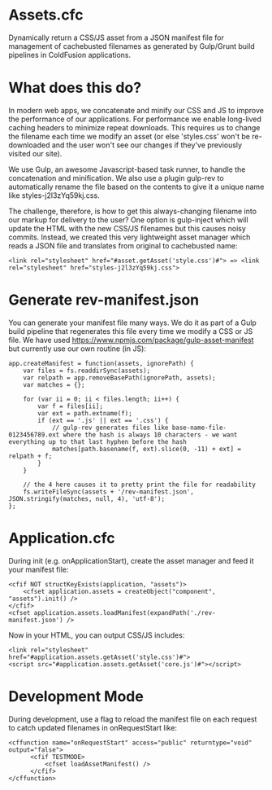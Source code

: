 # Assets.cfc
Dynamically return a CSS/JS asset from a JSON manifest file for management of cachebusted filenames as generated by Gulp/Grunt build pipelines in ColdFusion applications.

# What does this do?
In modern web apps, we concatenate and minify our CSS and JS to improve the performance of our applications. For performance we enable long-lived caching headers to minimize repeat downloads. This requires us to change the filename each time we modify an asset (or else 'styles.css' won't be re-downloaded and the user won't see our changes if they've previously visited our site).  

We use Gulp, an awesome Javascript-based task runner, to handle the concatenation and minification. We also use a plugin gulp-rev to automatically rename the file based on the contents to give it a unique name like styles-j2l3zYq59kj.css.

The challenge, therefore, is how to get this always-changing filename into our markup for delivery to the user?  One option is gulp-inject which will update the HTML with the new CSS/JS filenames but this causes noisy commits. Instead, we created this very lightweight asset manager which reads a JSON file and translates from original to cachebusted name:

    <link rel="stylesheet" href="#asset.getAsset('style.css')#"> => <link rel="stylesheet" href="styles-j2l3zYq59kj.css">

# Generate rev-manifest.json

You can generate your manifest file many ways. We do it as part of a Gulp build pipeline that regenerates this file every time we modify a CSS or JS file. We have used https://www.npmjs.com/package/gulp-asset-manifest but currently use our own routine (in JS):

    app.createManifest = function(assets, ignorePath) {
    	var files = fs.readdirSync(assets);
    	var relpath = app.removeBasePath(ignorePath, assets);
    	var matches = {};
    
    	for (var ii = 0; ii < files.length; ii++) {
    		var f = files[ii];
    		var ext = path.extname(f);
    		if (ext == '.js' || ext == '.css') {
    			// gulp-rev generates files like base-name-file-0123456789.ext where the hash is always 10 characters - we want everything up to that last hyphen before the hash
    			matches[path.basename(f, ext).slice(0, -11) + ext] = relpath + f;
    		}
    	}
    
    	// the 4 here causes it to pretty print the file for readability 
    	fs.writeFileSync(assets + '/rev-manifest.json', JSON.stringify(matches, null, 4), 'utf-8');
    };

# Application.cfc

During init (e.g. onApplicationStart), create the asset manager and feed it your manifest file:

    <cfif NOT structKeyExists(application, "assets")>
        <cfset application.assets = createObject("component", "assets").init() />
    </cfif>
    <cfset application.assets.loadManifest(expandPath('./rev-manifest.json') />

Now in your HTML, you can output CSS/JS includes:

    <link rel="stylesheet" href="#application.assets.getAsset('style.css')#"> 
    <script src="#application.assets.getAsset('core.js')#"></script>
    
# Development Mode

During development, use a flag to reload the manifest file on each request to catch updated filenames in onRequestStart like:

    <cffunction name="onRequestStart" access="public" returntype="void" output="false">
		  <cfif TESTMODE>
			  <cfset loadAssetManifest() />
		  </cfif>
    </cffunction>


